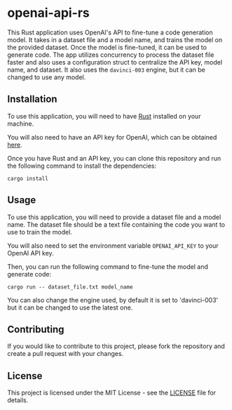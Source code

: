 # openai-api-rs
This Rust application uses OpenAI's API to fine-tune a code generation model. It takes in a dataset file and a model name, and trains the model on the provided dataset. Once the model is fine-tuned, it can be used to generate code. The app utilizes concurrency to process the dataset file faster and also uses a configuration struct to centralize the API key, model name, and dataset. It also uses the `davinci-003` engine, but it can be changed to use any model.

## Installation

To use this application, you will need to have [Rust](https://www.rust-lang.org/tools/install) installed on your machine.

You will also need to have an API key for OpenAI, which can be obtained [here](https://beta.openai.com/account/api-keys).

Once you have Rust and an API key, you can clone this repository and run the following command to install the dependencies:

```
cargo install
```

## Usage

To use this application, you will need to provide a dataset file and a model name. The dataset file should be a text file containing the code you want to use to train the model.

You will also need to set the environment variable `OPENAI_API_KEY` to your OpenAI API key.

Then, you can run the following command to fine-tune the model and generate code:

```
cargo run -- dataset_file.txt model_name
```


You can also change the engine used, by default it is set to 'davinci-003' but it can be changed to use the latest one.

## Contributing

If you would like to contribute to this project, please fork the repository and create a pull request with your changes.

## License

This project is licensed under the MIT License - see the [LICENSE](LICENSE) file for details.
